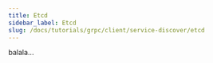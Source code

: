 ```yaml
---
title: Etcd
sidebar_label: Etcd
slug: /docs/tutorials/grpc/client/service-discover/etcd
---
```

balala...
